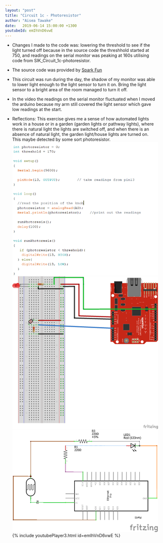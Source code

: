 ```yaml
---
layout: "post"
title: "Circuit 1c - Photoresistor"
author: "Aisea Tawake"
date:   2019-06-14 15:00:00 +1300
youtubeId: emIhVnD6vwE
---
```


* Changes I made to the code was: lowering the threshold to see if the light turned off because in the source code
  the threshhold started at 750, and readings on the serial monitor was peaking at 160s
   utilising code from SIK_Circuit_1c-photoresistor.
  
* The source code was provided by [Spark Fun](https://learn.sparkfun.com/tutorials/sparkfun-inventors-kit-experiment-guide---v40/circuit-1c-photoresistor)
  
* This circuit was run during the day, the shadow of my monitor was able to lower light enough to the light sensor to turn it on.
  Bring the light sensor to a bright area of the room managed to turn it off.

* In the video the readings on the serial monitor fluctuated when I moved the arduino because my arm still covered the light sensor which gave low readings at the start.

* Reflections: This exercise gives me a sense of how automated lights work in a house or in a garden (garden lights or pathway lights), where there is natural light the lights are switched off, and when there is an absence of natural light, the garden light/house lights are turned on. This maybe detected by some sort photoresistor.
![alt text](https://raw.githubusercontent.com/tawaab1/portfolio-images/master/Embedded%20Systems%20Portfolio/images/d3.png "image")
![alt text](https://raw.githubusercontent.com/tawaab1/portfolio-images/master/Embedded%20Systems%20Portfolio/images/c3.png "image")
![alt text](https://raw.githubusercontent.com/tawaab1/portfolio-images/master/Embedded%20Systems%20Portfolio/images/c3a.png "image")
{% include youtubePlayer3.html id=emIhVnD6vwE %}
